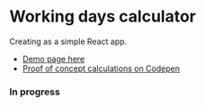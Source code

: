 # Working days calculator

Creating as a simple React app. 

- [Demo page here](https://recidvst.github.io/working-days-calculator/ "Working Days Calculator Demo Page")
- [Proof of concept calculations on Codepen](https://codepen.io/Recidvst/pen/RxdjEG "Working Days Calculator POC")

### In progress